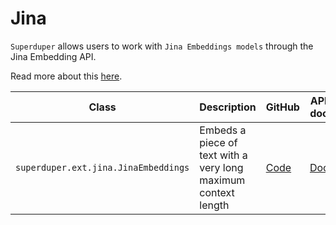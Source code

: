 # Jina

`Superduper` allows users to work with `Jina Embeddings models` through the Jina Embedding API.

Read more about this [here](/docs/docs/walkthrough/ai_apis#jina).

| Class | Description | GitHub | API-docs |
| --- | --- | --- | --- |
| `superduper.ext.jina.JinaEmbeddings` | Embeds a piece of text with a very long maximum context length | [Code](https://github.com/superduper/superduper/blob/main/superduper/ext/jina/model.py) | [Docs](/docs/api/ext/jina/model#jinaembedding) |